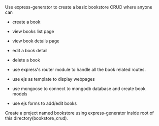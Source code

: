 Use express-generator to create a basic bookstore CRUD where anyone can
  - create a book
  - view books list page
  - view book details page
  - edit a book detail
  - delete a book

  - use express's router module to handle all the book related routes.
  - use ejs as template to display webpages
  - use mongoose to connect to mongodb database and create book models
  - use ejs forms to add/edit books

Create a project named bookstore using express-generator inside root of this directory(bookstore_crud).